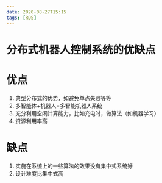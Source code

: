 ```yaml
---
date: 2020-08-27T15:15
tags: [ROS]
---
```


# 分布式机器人控制系统的优缺点

# 优点

1. 典型分布式的优势，如避免单点失败等等
2. 多智能体+机器人=多智能机器人系统
3. 充分利用空闲计算能力，比如充电时，做算法（如机器学习）
4. 资源利用率高

# 缺点

1. 实施在系统上的一些算法的效果没有集中式系统好
2. 设计难度比集中式高